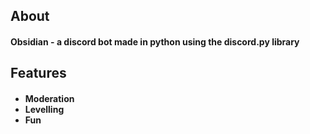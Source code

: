 <h2>About</h2>
<h4>Obsidian -  a discord bot made in python using the discord.py library</h4>

<h2>Features</h2>
<h4>
<ul>
<li>Moderation</li>
<li>Levelling</li>
<li>Fun</li>
</ul>
</h4>

